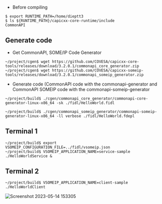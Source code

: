 * Before compiling
```
$ export RUNTIME_PATH=/home/dieptt3
$ ls ${RUNTIME_PATH}/capicxx-core-runtime/include
CommonAPI
```

## Generate code
* Get CommonAPI, SOME/IP Code Generator
```shell
~/project/cgen$ wget https://github.com/COVESA/capicxx-core-tools/releases/download/3.2.0.1/commonapi_core_generator.zip
~/project/cgen$ wget https://github.com/COVESA/capicxx-someip-tools/releases/download/3.2.0.1/commonapi_someip_generator.zip
```

* Generate code (CommonAPI code with the commonapi-generator and CommonAPI SOMEIP code with the commonapi-someip-generator
```shell
~/project/build$ ./cgen/commonapi_core_generator/commonapi-core-generator-linux-x86_64 -sk ./fidl/HelloWorld.fidl
```

```shell
~/project/build$ ./cgen/commonapi_someip_generator/commonapi-someip-generator-linux-x86_64 -ll verbose ./fidl/HelloWorld.fdepl
```

## Terminal 1
```shell
~/project/build$ export VSOMEIP_CONFIGURATION_FILE=../fidl/vsomeip.json
~/project/build$ VSOMEIP_APPLICATION_NAME=service-sample ./HelloWorldService &
```

## Terminal 2
```shell
~/project/build$ VSOMEIP_APPLICATION_NAME=client-sample ./HelloWorldClient
```

![Screenshot 2023-05-14 153305](https://github.com/okulinich/sping/assets/69444682/8356743f-acfc-452e-8be6-735593236d0a)
